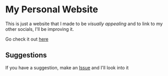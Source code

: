 # My Personal Website
This is just a website that I made to be _visually appealing_ and to link to my other socials, I'll be improving it.

Go check it out [here](https://smit4k.github.io)

## Suggestions
If you have a suggestion, make an [Issue](https://github.com/smit4k/smit4k.github.io/issues) and I'll look into it
